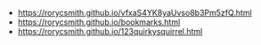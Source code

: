 * https://rorycsmith.github.io/vfxaS4YK8yaUvso8b3Pm5zfQ.html
* https://rorycsmith.github.io/bookmarks.html
* https://rorycsmith.github.io/123quirkysquirrel.html
 

 
 
